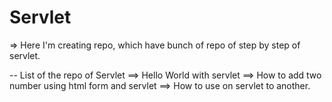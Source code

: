 # Servlet

=> Here I'm creating repo, which have bunch of repo of step by step of servlet.

-- List of the repo of Servlet
        ==> Hello World with servlet 
        ==> How to add two number using html form and servlet 
        ==> How to use on servlet to another.